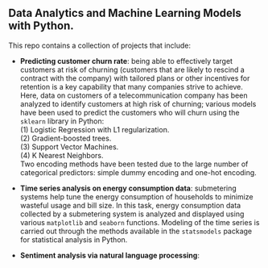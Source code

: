 ## Data Analytics and Machine Learning Models with Python. 

This repo contains a collection of projects that include: <br/>

* __Predicting customer churn rate__: being able to effectively target customers at risk of churning (customers that are likely to rescind a contract with the company) with tailored plans or other incentives for retention is a key capability that many companies strive to achieve. Here, data on customers of a telecommunication company has been analyzed to identify customers at high risk of churning; various models have been used to predict the customers who will churn using the `sklearn` library in Python: <br/>
  (1) Logistic Regression with L1 regularization.   
  (2) Gradient-boosted trees.   
  (3) Support Vector Machines.    
  (4) K Nearest Neighbors.   <br/>
Two encoding methods have been tested due to the large number of categorical predictors: simple dummy encoding and one-hot encoding. 

* __Time series analysis on energy consumption data__: submetering systems help tune the energy consumption of households to minimize wasteful usage and bill size. In this task, energy consumption data collected by a submetering system is analyzed and displayed using various `matplotlib` and `seaborn` functions. Modeling of the time series is carried out through the methods available in the `statsmodels` package for statistical analysis in Python.   

* __Sentiment analysis via natural language processing__: 

